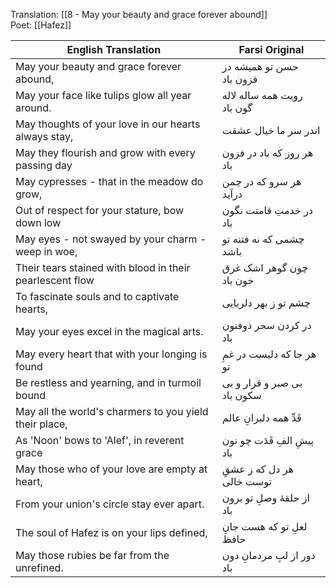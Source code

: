
Translation: [[8 - May your beauty and grace forever abound]]  
Poet: [[Hafez]]

| English Translation | Farsi Original |
| ---- | ---- |
| May your beauty and grace forever abound, | حسن تو همیشه در فزون باد |
| May your face like tulips glow all year around. | رویت همه ساله لاله گون باد |
| May thoughts of your love in our hearts always stay, | اندر سر ما خیال عشقت |
| May they flourish and grow with every passing day | هر روز که باد در فزون باد |
| May cypresses - that in the meadow do grow, | هر سرو که در چمن درآید |
| Out of respect for your stature, bow down low | در خدمتِ قامتت نگون باد |
| May eyes - not swayed by your charm - weep in woe, | چشمی که نه فتنه تو باشد |
| Their tears stained with blood in their pearlescent flow | چون گوهر اشک غرق خون باد |
| To fascinate souls and to captivate hearts, | چشم تو ز بهر دلربایی |
| May your eyes excel in the magical arts. | در کردن سحر ذوفنون باد |
| May every heart that with your longing is found | هر جا که دلیست در غمِ تو |
| Be restless and yearning, and in turmoil bound | بی صبر و قرار و بی سکون باد |
| May all the world's charmers to you yield their place, | قَدِّ همه دلبرانِ عالم |
| As 'Noon' bows to 'Alef', in reverent grace | پیشِ الفِ قَدَت چو نون باد |
| May those who of your love are empty at heart, | هر دل که ز عشقِ توست خالی |
| From your union's circle stay ever apart. | از حلقهٔ وصلِ تو برون باد |
| The soul of Hafez is on your lips defined, | لعلِ تو که هست جانِ حافظ |
| May those rubies be far from the unrefined. | دور از لبِ مردمانِ دون باد |


